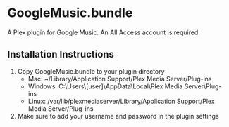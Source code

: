 GoogleMusic.bundle
==================

A Plex plugin for Google Music. An All Access account is required.

Installation Instructions
-------------------------
1.  Copy GoogleMusic.bundle to your plugin directory
    * Mac: ~/Library/Application Support/Plex Media Server/Plug-ins
    * Windows: C:\Users\\[user]\AppData\Local\Plex Media Server\Plug-ins
    * Linux: /var/lib/plexmediaserver/Library/Application Support/Plex Media Server/Plug-ins
2.  Make sure to add your username and password in the plugin settings
